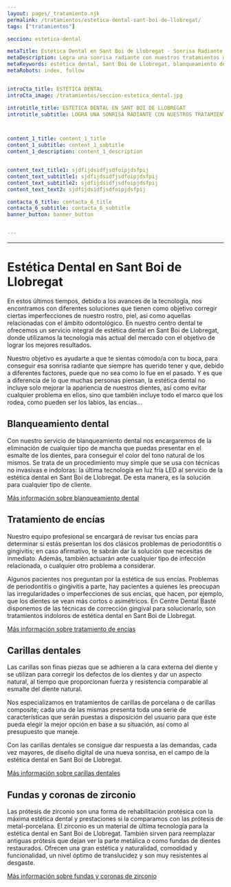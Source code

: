 ```yaml
---
layout: pages/_tratamiento.njk
permalink: /tratamientos/estetica-dental-sant-boi-de-llobregat/
tags: ["tratamientos"]

seccion: estetica-dental

metaTitle: Estética Dental en Sant Boi de Llobregat - Sonrisa Radiante
metaDescription: Logra una sonrisa radiante con nuestros tratamientos de estética dental en Sant Boi de Llobregat. Blanqueamiento, carillas y más.
metaKeywords: estética dental, Sant Boi de Llobregat, blanqueamiento dental, carillas, encías
metaRobots: index, follow


introCta_title: ESTETICA DENTAL
introCta_image: /tratamientos/seccion-estetica_dental.jpg

introtitle_title: ESTÉTICA DENTAL EN SANT BOI DE LLOBREGAT
introtitle_subtitle: LOGRA UNA SONRISA RADIANTE CON NUESTROS TRATAMIENTOS DE BLANQUEAMIENTO, CARILLAS Y MÁS.



content_1_title: content_1_title
content_1_subtitle: content_1_subtitle
content_1_description: content_1_description


content_text_title1: sjdfijdsidfjsdfoipjdsfpij
content_text_subtitle1: sjdfijdsidfjsdfoipjdsfpij
content_text_subtitle2: sjdfijdsidfjsdfoipjdsfpij
content_text_text2: sjdfijdsidfjsdfoipjdsfpij

contacta_6_title: contacta_6_title
contacta_6_subtitle: contacta_6_subtitle
banner_button: banner_button


---
```



___

# Estética Dental en Sant Boi de Llobregat

En estos últimos tiempos, debido a los avances de la tecnología, nos encontramos con diferentes soluciones que tienen como objetivo corregir ciertas imperfecciones de nuestro rostro, piel, así como aquellas relacionadas con el ámbito odontológico. En nuestro centro dental te ofrecemos un servicio integral de estética dental en Sant Boi de Llobregat, donde utilizamos la tecnología más actual del mercado con el objetivo de lograr los mejores resultados.

Nuestro objetivo es ayudarte a que te sientas cómodo/a con tu boca, para conseguir esa sonrisa radiante que siempre has querido tener y que, debido a diferentes factores, puede que no sea como lo fue en el pasado. Y es que a diferencia de lo que muchas personas piensan, la estética dental no incluye solo mejorar la apariencia de nuestros dientes, así como evitar cualquier problema en ellos, sino que también incluye todo el marco que los rodea, como pueden ser los labios, las encías...

## Blanqueamiento dental

Con nuestro servicio de blanqueamiento dental nos encargaremos de la eliminación de cualquier tipo de mancha que puedas presentar en el esmalte de los dientes, para conseguir el color del tono natural de los mismos. Se trata de un procedimiento muy simple que se usa con técnicas no invasivas e indoloras: la última tecnología en luz fría LED al servicio de la estética dental en Sant Boi de Llobregat. De esta manera, es la solución para cualquier tipo de cliente.

[Más información sobre blanqueamiento dental](#)

## Tratamiento de encías

Nuestro equipo profesional se encargará de revisar tus encías para determinar si estás presentan los dos clásicos problemas de periodontitis o gingivitis; en caso afirmativo, te sabrán dar la solución que necesitas de inmediato. Además, también actuarán ante cualquier tipo de infección relacionada, o cualquier otro problema a considerar.

Algunos pacientes nos preguntan por la estética de sus encías. Problemas de periodontitis o gingivitis a parte, hay pacientes a quienes les preocupan las irregularidades o imperfecciones de sus encías, que hacen, por ejemplo, que los dientes se vean más cortos o asimétricos. En Centre Dental Basté disponemos de las técnicas de corrección gingival para solucionarlo, son tratamientos indoloros de estética dental en Sant Boi de Llobregat.

[Más información sobre tratamiento de encías](#)

## Carillas dentales

Las carillas son finas piezas que se adhieren a la cara externa del diente y se utilizan para corregir los defectos de los dientes y dar un aspecto natural, al tiempo que proporcionan fuerza y resistencia comparable al esmalte del diente natural.

Nos especializamos en tratamientos de carillas de porcelana o de carillas composite; cada una de las mismas presenta toda una serie de características que serán puestas a disposición del usuario para que éste pueda elegir la mejor opción en base a su situación, así como al presupuesto que maneje.

Con las carillas dentales se consigue dar respuesta a las demandas, cada vez mayores, de diseño digital de una nueva sonrisa, en el campo de la estética dental en Sant Boi de Llobregat.

[Más información sobre carillas dentales](#)

## Fundas y coronas de zirconio

Las prótesis de zirconio son una forma de rehabilitación protésica con la máxima estética dental y prestaciones si la comparamos con las prótesis de metal-porcelana. El zirconio es un material de última tecnología para la estética dental en Sant Boi de Llobregat. También sirven para reemplazar antiguas prótesis que dejan ver la parte metálica o como fundas de dientes restaurados. Ofrecen una gran estética y naturalidad, comodidad y funcionalidad, un nivel óptimo de translucidez y son muy resistentes al desgaste.

[Más información sobre fundas y coronas de zirconio](#)

